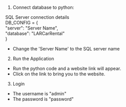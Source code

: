 1. Connect database to python:

SQL Server connection details<br/>
DB_CONFIG = {<br/>
    "server": "Server Name",<br/>
    "database": "LARCarRental"<br/>
}<br/>

- Change the 'Server Name' to the SQL server name

2. Run the Application<br/>
- Run the python code and a website link will appear.<br/>
- Click on the link to bring you to the website.

3. Login<br/>
- The username is "admin"<br/>
- The password is "password"
